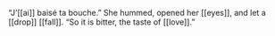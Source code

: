 “J’[[ai]] baisé ta bouche.” She hummed, opened her [[eyes]], and let a [[drop]] [[fall]]. “So it is bitter, the taste of [[love]].”
